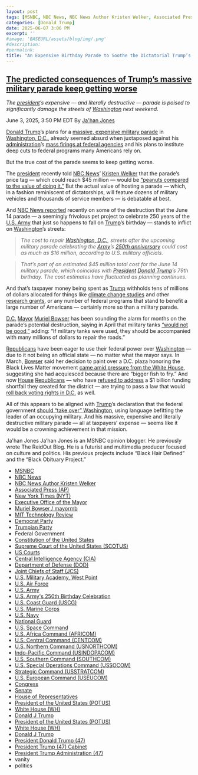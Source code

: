 ```yaml
---
layout: post
tags: [MSNBC, NBC News, NBC News Author Kristen Welker, Associated Press (AP), New York Times (NYT), Executive Office of the Mayor, Muriel Bowser / mayormb, MIT Technology Review, Democrat Party, Trumpian Party, Federal Government, Constitution of the United States, Supreme Court of the United States (SCOTUS), US Courts, Central Intelligence Agency (CIA), Department of Defense (DOD), Joint Chiefs of Staff (JCS), U.S. Military Academy West Point, U.S. Air Force, U.S. Army, U.S. Army’s 250th Birthday Celebration, U.S. Coast Guard (USCG), U.S. Marine Corps, U.S. Navy, National Guard, U.S. Space Command, U.S. Africa Command (AFRICOM), U.S. Central Command (CENTCOM), U.S. Northern Command (USNORTHCOM), Indo-Pacific Command (USINDOPACOM), U.S. Southern Command (SOUTHCOM), U.S. Special Operations Command (USSOCOM), Strategic Command (USSTRATCOM), U.S. European Command (USEUCOM), Congress, Senate, House of Representatives, President of the United States (POTUS), White House (WH), Donald J Trump, President of the United States (POTUS), White House (WH), Donald J Trump, President Donald Trump (47), President Trump (47) Cabinet, President Trump Administration (47), vanity, politics]
categories: [Donald Trump]
date: 2025-06-07 3:06 PM
excerpt: ''
#image: 'BASEURL/assets/blog/img/.png'
#description:
#permalink:
title: "An Expensive Birthday Parade to Soothe the Dictatorial Trump’s Vanity and Ego"
---
```


## [The predicted consequences of Trump’s massive military parade keep getting worse](https://www.msnbc.com/top-stories/latest/trump-military-parade-cost-washington-dc-streets-bowser-rcna210671)

*The [president](https://www.whitehouse.gov/)’s expensive — and literally destructive — parade is poised to significantly damage the streets of [Washington](https://dc.gov/) next weekend.*

June 3, 2025, 3:50 PM EDT
By [Ja'han Jones](https://www.msnbc.com/author/jahan-jones-ncpn371241)

[Donald Trump](https://www.donaldjtrump.com/)’s plans for a [massive, expensive military parade](https://www.msnbc.com/opinion/msnbc-opinion/trump-military-parade-cost-birthday-rcna205872) in [Washington, D.C.](https://dc.gov/), already seemed absurd when juxtaposed against his [administration](https://www.whitehouse.gov/administration/)’s [mass firings at federal agencies](https://www.msnbc.com/top-stories/latest/elon-musk-leaving-doge-trump-white-house-rcna209974) and his plans to institute deep cuts to federal programs many Americans rely on.

But the true cost of the parade seems to keep getting worse.

The [president](https://www.whitehouse.gov/) recently told [NBC News](https://www.nbcnews.com/ )’ [Kristen Welker](https://www.nbcnews.com/author/kristen-welker-ncpn6396) that the parade’s price tag — which could reach \$45 million — would be [“peanuts compared to the value of doing it.”](https://www.nbcnews.com/politics/trump-administration/trump-defends-high-cost-military-parade-peanuts-rcna204581) But the actual value of hosting a parade — which, in a fashion reminiscent of dictatorships, will feature dozens of military vehicles and thousands of service members — is debatable at best.

And [NBC News reported](https://www.nbcnews.com/politics/national-security/army-estimates-trump-military-parade-cost-16-million-damage-streets-dc-rcna210131) recently on some of the destruction that the June 14 parade — a seemingly frivolous pet project to celebrate 250 years of the [U.S. Army](https://www.army.mil/) that just so happens to fall on [Trump](https://www.donaldjtrump.com/)’s birthday — stands to inflict on [Washington](https://dc.gov/)’s streets:

> *The cost to repair [Washington, D.C.](https://dc.gov,/), streets after the upcoming military parade celebrating the [Army](https://www.army.mil/)’s [250th anniversary](https://www.army.mil/1775/) could cost as much as \$16 million, according to U.S. military officials.*

> *That’s part of an estimated \$45 million total cost for the June 14 military parade, which coincides with [President](https://www.whitehouse.gov/) [Donald Trump](https://www.donaldjtrump.com/)’s 79th birthday. The cost estimates have fluctuated as planning continues.*

And that’s taxpayer money being spent as [Trump](https://www.donaldjtrump.com/) withholds tens of millions of dollars allocated for things like [climate change studies](https://www.technologyreview.com/2025/06/02/1117653/the-trump-administration-has-shut-down-more-than-100-climate-studies/) and other [research grants](https://www.nature.com/articles/d41586-025-01645-4), or any number of federal programs that stand to benefit a large number of Americans — certainly more so than a military parade.

[D.C.](https://dc.gov/) [Mayor](https://mayor.dc.gov/node) [Muriel Bowser](https://mayor.dc.gov/biography/muriel-bowser) has been sounding the alarm for months on the parade’s potential destruction, saying in April that military tanks [“would not be good,”](https://apnews.com/article/military-parade-dc-trump-9ca70b018fe4f663ecaaf993d1b45a59) adding: “If military tanks were used, they should be accompanied with many millions of dollars to repair the roads.”

[Republicans](https://www.gop.com/) have been eager to use their federal power over [Washington](https://dc.gov/) — due to it not being an official state — no matter what the mayor says. In March, [Bowser](https://mayor.dc.gov/biography/muriel-bowser) said her decision to paint over a D.C. plaza honoring the Black Lives Matter movement [came amid pressure from the White House](https://www.nbcwashington.com/news/local/dcs-mayor-defends-her-decision-to-have-black-lives-matter-plaza-painted-over/3859704/), suggesting she had acquiesced because there are “bigger fish to fry.” And now [House](https://www.house.gov/) [Republicans](https://www.gop.com/) — who have [refused to address](https://www.nytimes.com/2025/05/07/us/washington-dc-budget-house-johnson.html) a \$1 billion funding shortfall they created for the district — are trying to pass a law that would [roll back voting rights in D.C.](https://www.msnbc.com/top-stories/latest/house-oversight-committee-noncitizens-washington-dc-elections-rcna209277) as well.

All of this appears to be aligned with [Trump](https://www.donaldjtrump.com/)’s declaration that the federal government [should “take over” Washington](https://apnews.com/article/trump-washington-crime-homeless-home-rule-congress-5e34be44cb3bebae76dcb81743b3e31d), using language befitting the leader of an occupying military. And his massive, expensive and literally destructive military parade — all at taxpayers’ expense — seems like it would be a crowning achievement in that mission.

Ja'han Jones
Ja’han Jones is an MSNBC opinion blogger. He previously wrote The ReidOut Blog. He is a futurist and multimedia producer focused on culture and politics. His previous projects include “Black Hair Defined” and the “Black Obituary Project.”

- [MSNBC](https://www.msnbc.com/)
- [NBC News](https://www.nbcnews.com/)
- [NBC News Author Kristen Welker](https://www.nbcnews.com/author/kristen-welker-ncpn6396)
- [Associated Press (AP)](https://apnews.com/)
- [New York Times (NYT)](https://www.nytimes.com/)
- [Executive Office of the Mayor](https://mayor.dc.gov/node)
- [Muriel Bowser / mayormb](https://mayor.dc.gov/biography/muriel-bowser)
- [MIT Technology Review](https://www.technologyreview.com/)
- [Democrat Party](https://www.democrats.org/)
- [Trumpian Party](https://www.gop.com/)
- Federal Government 
- [Constitution of the United States](https://constitution.congress.gov/)
- [Supreme Court of the United States (SCOTUS)](https://www.supremecourt.gov/)
- [US Courts](https://www.uscourts.gov/)
- [Central Intelligence Agency (CIA)](https://www.cia.gov/)
- [Department of Defense (DOD)](https://www.defense.gov/)
- [Joint Chiefs of Staff (JCS)](https://www.jcs.mil/)
- [U.S. Military Academy, West Point](https://www.westpoint.edu/)
- [U.S. Air Force](https://www.af.mil/)
- [U.S. Army](https://www.army.mil/)
- [U.S. Army's 250th Birthday Celebration](https://www.army.mil/1775/)
- [U.S. Coast Guard (USCG)](https://www.uscg.mil/)
- [U.S. Marine Corps](https://www.marines.mil/)
- [U.S. Navy](https://www.navy.mil/)
- [National Guard](https://www.nationalguard.mil/)
- [U.S. Space Command](https://www.spacecom.mil/)
- [U.S. Africa Command (AFRICOM)](https://www.africom.mil/)
- [U.S. Central Command (CENTCOM)](https://www.centcom.mil/)
- [U.S. Northern Command (USNORTHCOM)](https://www.northcom.mil/)
- [Indo-Pacific Command (USINDOPACOM)](https://www.pacom.mil/)
- [U.S. Southern Command (SOUTHCOM)](http://www.southcom.mil/)
- [U.S. Special Operations Command (USSOCOM)](https://www.socom.mil/)
- [Strategic Command (USSTRATCOM)](http://www.stratcom.mil/)
- [U.S. European Command (USEUCOM)](https://www.eucom.mil/)
- [Congress](https://www.congress.gov/)
- [Senate](https://www.senate.gov/)
- [House of Representatives](https://www.house.gov/)
- [President of the United States (POTUS)](https://www.whitehouse.gov/)
- [White House (WH)](https://www.whitehouse.gov/)
- [Donald J Trump](https://www.donaldjtrump.com/)
- [President of the United States (POTUS)](https://www.whitehouse.gov/)
- [White House (WH)](https://www.whitehouse.gov/)
- [Donald J Trump](https://www.donaldjtrump.com/)
- [President Donald Trump (47)](https://www.whitehouse.gov/administration/donald-j-trump/)
- [President Trump (47) Cabinet](https://www.whitehouse.gov/administration/the-cabinet/)
- [President Trump Administration (47)](https://www.whitehouse.gov/administration/)
- vanity
- politics
